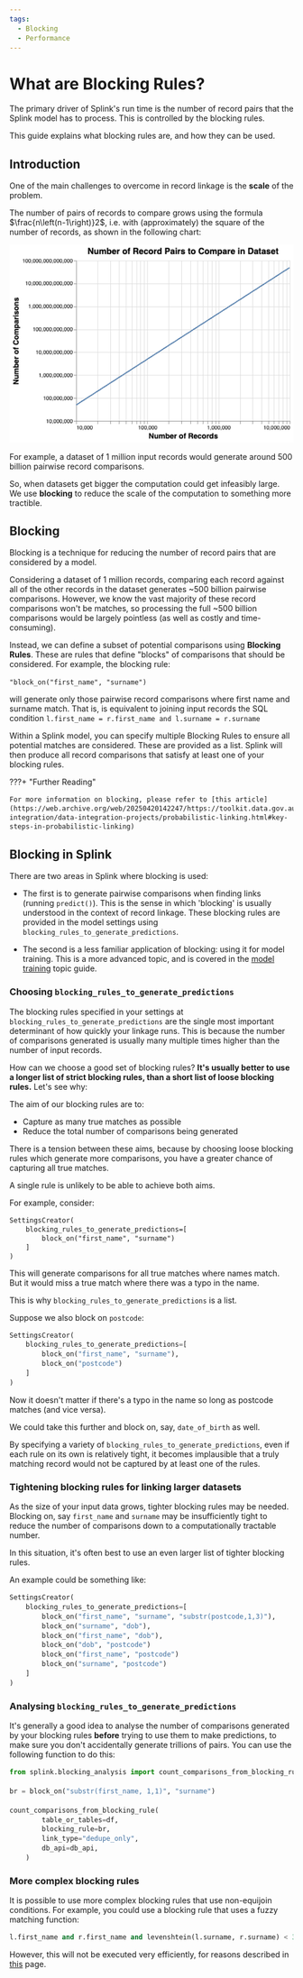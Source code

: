 ```yaml
---
tags:
  - Blocking
  - Performance
---
```


# What are Blocking Rules?

The primary driver of Splink's run time is the number of record pairs that the Splink model has to process.  This is controlled by the blocking rules.

This guide explains what blocking rules are, and how they can be used.

## Introduction

One of the main challenges to overcome in record linkage is the **scale** of the problem.

The number of pairs of records to compare grows using the formula $\frac{n\left(n-1\right)}2$, i.e. with (approximately) the square of the number of records, as shown in the following chart:

![](../../img/blocking/pairwise_comparisons.png)

For example, a dataset of 1 million input records would generate around 500 billion pairwise record comparisons.

So, when datasets get bigger the computation could get infeasibly large. We use **blocking** to reduce the scale of the computation to something more tractible.

## Blocking

Blocking is a technique for reducing the number of record pairs that are considered by a model.

Considering a dataset of 1 million records, comparing each record against all of the other records in the dataset generates ~500 billion pairwise comparisons. However, we know the vast majority of these record comparisons won't be matches, so processing the full ~500 billion comparisons would be largely pointless (as well as costly and time-consuming).

Instead, we can define a subset of potential comparisons using **Blocking Rules**. These are rules that define "blocks" of comparisons that should be considered. For example, the blocking rule:

`"block_on("first_name", "surname")`

will generate only those pairwise record comparisons where first name and surname match.  That is, is equivalent to joining input records the SQL condition  `l.first_name = r.first_name and l.surname = r.surname`

Within a Splink model, you can specify multiple Blocking Rules to ensure all potential matches are considered.  These are provided as a list.  Splink will then produce all record comparisons that satisfy at least one of your blocking rules.

???+ "Further Reading"

    For more information on blocking, please refer to [this article](https://web.archive.org/web/20250420142247/https://toolkit.data.gov.au/data-integration/data-integration-projects/probabilistic-linking.html#key-steps-in-probabilistic-linking)

## Blocking in Splink

There are two areas in Splink where blocking is used:

- The first is to generate pairwise comparisons when finding links (running `predict()`). This is the sense in which 'blocking' is usually understood in the context of record linkage.  These blocking rules are provided in the model settings using `blocking_rules_to_generate_predictions`.

- The second is a less familiar application of blocking: using it for model training. This is a more advanced topic, and is covered in the [model training](./model_training.md) topic guide.


### Choosing `blocking_rules_to_generate_predictions`

The blocking rules specified in your settings at `blocking_rules_to_generate_predictions` are the single most important determinant of how quickly your linkage runs.  This is because the number of comparisons generated is usually many multiple times higher than the number of input records.

How can we choose a good set of blocking rules? **It's usually better to use a longer list of strict blocking rules, than a short list of loose blocking rules.**  Let's see why:

The aim of our blocking rules are to:

- Capture as many true matches as possible
- Reduce the total number of comparisons being generated

There is a tension between these aims, because by choosing loose blocking rules which generate more comparisons, you have a greater chance of capturing all true matches.

A single rule is unlikely to be able to achieve both aims.

For example, consider:

```
SettingsCreator(
    blocking_rules_to_generate_predictions=[
        block_on("first_name", "surname")
    ]
)

```
This will generate comparisons for all true matches where names match. But it would miss a true match where there was a typo in the name.

This is why `blocking_rules_to_generate_predictions` is a list.

Suppose we also block on `postcode`:

```py
SettingsCreator(
    blocking_rules_to_generate_predictions=[
        block_on("first_name", "surname"),
        block_on("postcode")
    ]
)
```

Now it doesn't matter if there's a typo in the name so long as postcode matches (and vice versa).

We could take this further and block on, say, `date_of_birth` as well.

By specifying a variety of `blocking_rules_to_generate_predictions`, even if each rule on its own is relatively tight, it becomes implausible that a truly matching record would not be captured by at least one of the rules.

### Tightening blocking rules for linking larger datasets

As the size of your input data grows, tighter blocking rules may be needed.  Blocking on, say `first_name` and `surname` may be insufficiently tight to reduce the number of comparisons down to a computationally tractable number.

In this situation, it's often best to use an even larger list of tighter blocking rules.

An example could be something like:
```py
SettingsCreator(
    blocking_rules_to_generate_predictions=[
        block_on("first_name", "surname", "substr(postcode,1,3)"),
        block_on("surname", "dob"),
        block_on("first_name", "dob"),
        block_on("dob", "postcode")
        block_on("first_name", "postcode")
        block_on("surname", "postcode")
    ]
)
```

### Analysing `blocking_rules_to_generate_predictions`

It's generally a good idea to analyse the number of comparisons generated by your blocking rules **before** trying to use them to make predictions, to make sure you don't accidentally generate trillions of pairs.  You can use the following function to do this:

```py
from splink.blocking_analysis import count_comparisons_from_blocking_rule

br = block_on("substr(first_name, 1,1)", "surname")

count_comparisons_from_blocking_rule(
        table_or_tables=df,
        blocking_rule=br,
        link_type="dedupe_only",
        db_api=db_api,
    )
```

### More complex blocking rules

It is possible to use more complex blocking rules that use non-equijoin conditions.  For example, you could use a blocking rule that uses a fuzzy matching function:

```sql
l.first_name and r.first_name and levenshtein(l.surname, r.surname) < 3
```

However, this will not be executed very efficiently, for reasons described in [this](performance.md) page.
